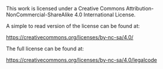 This work is licensed under a Creative Commons Attribution-NonCommercial-ShareAlike 4.0 International License.

A simple to read version of the license can be found at:

https://creativecommons.org/licenses/by-nc-sa/4.0/

The full license can be found at:

https://creativecommons.org/licenses/by-nc-sa/4.0/legalcode
